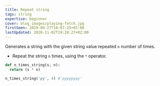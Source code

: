 ```yaml
---
title: Repeat string
tags: string
expertise: beginner
cover: blog_images/playing-fetch.jpg
firstSeen: 2019-09-27T10:07:25+03:00
lastUpdated: 2020-11-02T19:28:27+02:00
---
```


Generates a string with the given string value repeated `n` number of times.

- Repeat the string `n` times, using the `*` operator.

```py
def n_times_string(s, n):
  return (s * n)
```

```py
n_times_string('py', 4) #'pypypypy'
```
